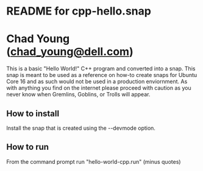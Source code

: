 [//]: # (Created on: August 17, 2017)
[//]: # (Author: Chad Young)
[//]: # (Contact: chad.young@dell.com)


# README for cpp-hello.snap
# Chad Young (chad_young@dell.com)

This is a basic "Hello World!" C++ program and converted into a snap. This snap
is meant to be used as a reference on how-to create snaps for Ubuntu Core 16
and as such would not be used in a production enviornment. As with anything you
find on the internet please proceed with caution as you never know when
Gremlins, Goblins, or Trolls will appear.  

## How to install
Install the snap that is created using the --devmode option.  

## How to run
From the command prompt run "hello-world-cpp.run" (minus quotes)  


